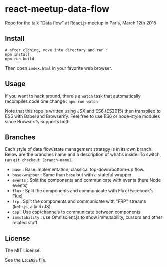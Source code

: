 # react-meetup-data-flow

Repo for the talk "Data flow" at React.js meetup in Paris, March 12th 2015

## Install

```
# after cloning, move into directory and run :
npm install
npm run build
```

Then open `index.html` in your favorite web browser.

## Usage

If you want to hack around, there's a `watch` task that automatically recompiles code one change :
`npm run watch`

Note that this repo is written using JSX and ES6 (ES2015) then transpiled to ES5 with Babel and Browserify.
Feel free to use ES6 or node-style modules since Browserify supports both.

## Branches

Each style of data flow/state management strategy is in its own branch. Below are the branches name and a description of what's inside. To switch, run `git checkout [branch-name]`.

* `base` : Base implementation, classical top-down/bottom-up flow.
* `base-wrapper` : Same than `base` but with a stateful wrapper.
* `events` : Split the components and communicate with events (here Node events)
* `flux` : Split the components and communicate with Flux (Facebook's Flux)
* `frp` : Split the components and communicate with "FRP" streams (kefir.js, à la RxJS)
* `csp` : Use csp/channels to communicate between components
* `immutability` : use Omniscient.js to show immutability, cursors and other related stuff

## License

The MIT License.

See the `LICENSE` file.
